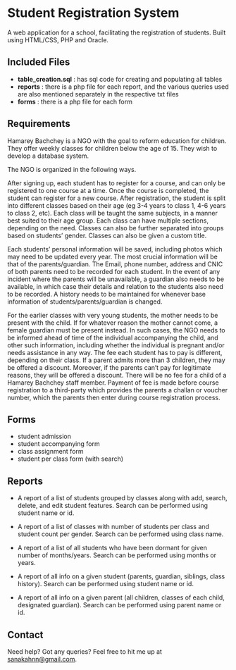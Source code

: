 # Student Registration System
A web application for a school, facilitating the registration of students. Built using HTML/CSS, PHP and Oracle.

## Included Files
- **table_creation.sql** : has sql code for creating and populating all tables
- **reports** : there is a php file for each report, and the various queries used are also mentioned separately in the respective txt files
- **forms** : there is a php file for each form

## Requirements
Hamarey Bachchey is a NGO with the goal to reform education for children. They offer weekly classes for children below the age of 15. They wish to develop a database system.

The NGO is organized in the following ways.

After signing up, each student has to register for a course, and can only be registered to one course at a time. Once the course is completed, the student can register for a new course. After registration, the student is split into different classes based on their age (eg 3-4 years to class 1, 4-6 years to class 2, etc). Each class will be taught the same subjects, in a manner best suited to their age group. Each class can have multiple sections, depending on the need. Classes can also be further separated into groups based on students’ gender. Classes can also be given a custom title.

Each students’ personal information will be saved, including photos which may need to be updated every year. The most crucial information will be that of the parents/guardian. The Email, phone number, address and CNIC of both parents need to be recorded for each student. In the event of any incident where the parents will be unavailable, a guardian also needs to be available, in which case their details and relation to the students also need to be recorded. A history needs to be maintained for whenever base information of students/parents/guardian is changed.

For the earlier classes with very young students, the mother needs to be present with the child. If for whatever reason the mother cannot come, a female guardian must be present instead. In such cases, the NGO needs to be informed ahead of time of the individual accompanying the child, and other such information, including whether the individual is pregnant and/or needs assistance in any way. The fee each student has to pay is different, depending on their class. If a parent admits more than 3 children, they may be offered a discount. Moreover, if the parents can’t pay for legitimate reasons, they will be offered a discount. There will be no fee for a child of a Hamarey Bachchey staff member. Payment of fee is made before course registration to a third-party which provides the parents a challan or voucher number, which the parents then enter during course registration process.

## Forms
- student admission
- student accompanying form
- class assignment form
- student per class form (with search)

## Reports
- A report of a list of students grouped by classes along with add, search, delete, and edit
student features. Search can be performed using student name or id.

-  A report of a list of classes with number of students per class and student count per gender.
Search can be performed using class name.

- A report of a list of all students who have been dormant for given number of months/years.
Search can be performed using months or years.

- A report of all info on a given student (parents, guardian, siblings, class history). Search can
be performed using student name or id.

- A report of all info on a given parent (all children, classes of each child, designated guardian).
Search can be performed using parent name or id.

## Contact
Need help? Got any queries? Feel free to hit me up at sanakahnn@gmail.com.
